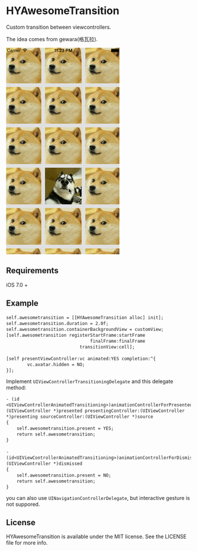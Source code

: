 # HYAwesomeTransition

Custom transition between viewcontrollers.

The idea comes from gewara(格瓦拉).

![screenshot](screenshot/screenshot.gif)

## Requirements

iOS 7.0 +



## Example

``` 
self.awesometransition = [[HYAwesomeTransition alloc] init];
self.awesometransition.duration = 2.0f;
self.awesometransition.containerBackgroundView = customView;
[self.awesometransition registerStartFrame:startFrame
                                finalFrame:finalFrame
                            transitionView:cell];

[self presentViewController:vc animated:YES completion:^{
        vc.avatar.hidden = NO;
}];
```

Implement `UIViewControllerTransitioningDelegate` and this delegate method:

``` 
- (id <UIViewControllerAnimatedTransitioning>)animationControllerForPresentedController:(UIViewController *)presented presentingController:(UIViewController *)presenting sourceController:(UIViewController *)source
{
    self.awesometransition.present = YES;
    return self.awesometransition;
}

- (id<UIViewControllerAnimatedTransitioning>)animationControllerForDismissedController:(UIViewController *)dismissed
{
    self.awesometransition.present = NO;
    return self.awesometransition;
}
```

you can also use `UINavigationControllerDelegate`, but interactive gesture is not suppored.

## License

HYAwesomeTransition is available under the MIT license. See the LICENSE file for more info.